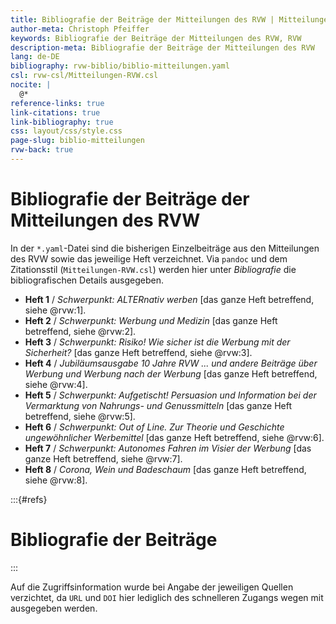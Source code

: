 ```yaml
---
title: Bibliografie der Beiträge der Mitteilungen des RVW | Mitteilungen des RVW – Hinweise und Werkzeuge
author-meta: Christoph Pfeiffer
keywords: Bibliografie der Beiträge der Mitteilungen des RVW, RVW
description-meta: Bibliografie der Beiträge der Mitteilungen des RVW
lang: de-DE
bibliography: rvw-biblio/biblio-mitteilungen.yaml
csl: rvw-csl/Mitteilungen-RVW.csl
nocite: |
  @*
reference-links: true
link-citations: true
link-bibliography: true
css: layout/css/style.css
page-slug: biblio-mitteilungen
rvw-back: true
---
```



# Bibliografie der Beiträge der Mitteilungen des RVW

In der `*.yaml`-Datei sind die bisherigen Einzelbeiträge aus den Mitteilungen des RVW sowie das jeweilige Heft verzeichnet. Via `pandoc` und dem Zitationsstil (`Mitteilungen-RVW.csl`) werden hier unter *Bibliografie* die bibliografischen Details ausgegeben.

* __Heft 1__ / _Schwerpunkt: ALTERnativ werben_ [das ganze Heft betreffend, siehe @rvw:1].
* __Heft 2__ / _Schwerpunkt: Werbung und Medizin_ [das ganze Heft betreffend, siehe @rvw:2].
* __Heft 3__ / _Schwerpunkt: Risiko! Wie sicher ist die Werbung mit der Sicherheit?_ [das ganze Heft betreffend, siehe @rvw:3].
* __Heft 4__ / _Jubiläumsausgabe 10 Jahre RVW ... und andere Beiträge über Werbung und Werbung nach der Werbung_ [das ganze Heft betreffend, siehe @rvw:4].
* __Heft 5__ / _Schwerpunkt: Aufgetischt! Persuasion und Information bei der Vermarktung von Nahrungs- und Genussmitteln_ [das ganze Heft betreffend, siehe @rvw:5].
* __Heft 6__ / _Schwerpunkt: Out of Line. Zur Theorie und Geschichte ungewöhnlicher Werbemittel_ [das ganze Heft betreffend, siehe @rvw:6].
* __Heft 7__ / _Schwerpunkt: Autonomes Fahren im Visier der Werbung_ [das ganze Heft betreffend, siehe @rvw:7].
* __Heft 8__ / _Corona, Wein und Badeschaum_ [das ganze Heft betreffend, siehe @rvw:8].


:::{#refs}

# Bibliografie der Beiträge

:::

Auf die Zugriffsinformation wurde bei Angabe der jeweiligen Quellen verzichtet, da `URL` und `DOI` hier lediglich des schnelleren Zugangs wegen mit ausgegeben werden.
